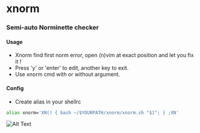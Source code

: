 # xnorm
### Semi-auto Norminette checker  
#### Usage
- Xnorm find first norm error, open (n)vim at exact position and let you fix it !   
- Press 'y' or 'enter' to edit, another key to exit.
- Use xnorm cmd with or without argument.
#### Config
- Create alias in your shellrc 
```bash
alias xnorm='XN() { bash ~/$YOURPATH/xnorm/xnorm.sh "$1"; } ;XN'
```
![Alt Text](https://c.tenor.com/_cY2OJVxVeoAAAAd/shoot-angry.gif)
